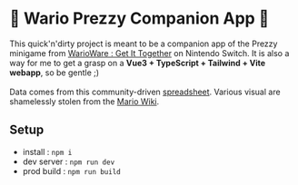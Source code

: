 # 🧄 Wario Prezzy Companion App 🧄

This quick'n'dirty project is meant to be a companion app of the Prezzy minigame from [WarioWare : Get It Together](https://www.nintendo.com/games/detail/warioware-get-it-together-switch/) on Nintendo Switch. It is also a way for me to get a grasp on a <b>Vue3 + TypeScript + Tailwind + Vite webapp</b>, so be gentle ;)<br/><br/>
Data comes from this community-driven [spreadsheet](https://docs.google.com/spreadsheets/d/17638-I9HmVpd7Zkqmrfia63-yFtELkRd/edit). Various visual are shamelessly stolen from the [Mario Wiki](https://www.mariowiki.com/WarioWare:_Get_It_Together!).

## Setup

- install : `npm i`
- dev server : `npm run dev`
- prod build : `npm run build`
